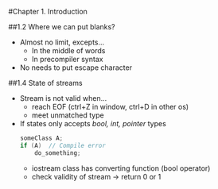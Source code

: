 #Chapter 1. Introduction

##1.2 Where we can put blanks?
* Almost no limit, excepts...
	* In the middle of words
	* In precompiler syntax
* No needs to put escape character

##1.4 State of streams
* Stream is not valid when...
	* reach EOF (ctrl+Z in window, ctrl+D in other os)
	* meet unmatched type
* If states only accepts *bool, int, pointer* types
	```c++
	someClass A;
	if (A)	// Compile error
		do_something;
	```
	* iostream class has converting function (bool operator)
	* check validity of stream -> return 0 or 1

